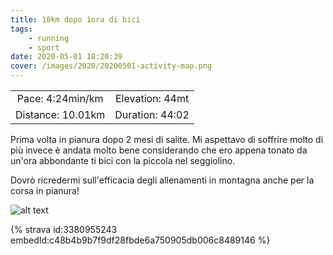 ```yaml
---
title: 10km dopo 1ora di bici
tags:
	- running
	- sport
date: 2020-05-01 18:20:39
cover: /images/2020/20200501-activity-map.png
---
```

| | |
| :-: | :-: |
| Pace: 4:24min/km | Elevation: 44mt |
| Distance: 10.01km | Duration: 44:02 |



Prima volta in pianura dopo 2 mesi di salite. Mi aspettavo di soffrire molto di più invece è andata molto bene considerando che ero appena tonato da un'ora abbondante ti bici con la piccola nel seggiolino.

Dovrò ricredermi sull'efficacia degli allenamenti in montagna anche per la corsa in pianura!



![alt text](/images/2020/20200501-activity-map.png "map")


{% strava id:3380955243 embedId:c48b4b9b7f9df28fbde6a750905db006c8489146 %}
